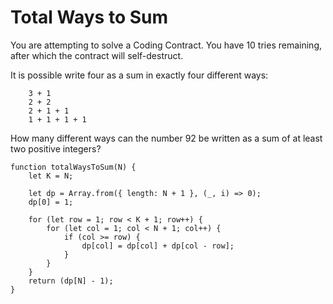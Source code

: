 # Total Ways to Sum
You are attempting to solve a Coding Contract. You have 10 tries remaining, after which the contract will self-destruct.


It is possible write four as a sum in exactly four different ways:
```
    3 + 1
    2 + 2
    2 + 1 + 1
    1 + 1 + 1 + 1
```
How many different ways can the number 92 be written as a sum of at least two positive integers?

```
function totalWaysToSum(N) {
    let K = N;

    let dp = Array.from({ length: N + 1 }, (_, i) => 0);
    dp[0] = 1;

    for (let row = 1; row < K + 1; row++) {
        for (let col = 1; col < N + 1; col++) {
            if (col >= row) {
                dp[col] = dp[col] + dp[col - row];
            }
        }
    }
    return (dp[N] - 1);
}
```
